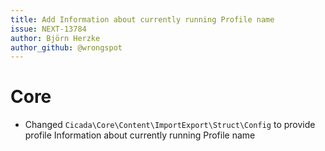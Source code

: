 ```yaml
---
title: Add Information about currently running Profile name
issue: NEXT-13784
author: Björn Herzke 
author_github: @wrongspot
---
```

# Core
* Changed `Cicada\Core\Content\ImportExport\Struct\Config` to provide profile Information about currently running Profile name

